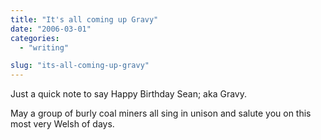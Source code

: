 ```yaml
---
title: "It's all coming up Gravy"
date: "2006-03-01"
categories: 
  - "writing"

slug: "its-all-coming-up-gravy"
---
```


Just a quick note to say Happy Birthday Sean; aka Gravy.

May a group of burly coal miners all sing in unison and salute you on this most very Welsh of days.
